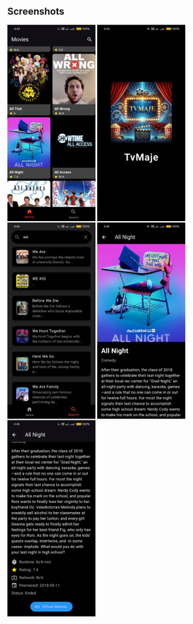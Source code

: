 
## Screenshots

<img src=".\flutter_01.png" width="200">

<img src=".\flutter_02.png" width="200">

<img src=".\flutter_03.png" width="200">

<img src=".\flutter_04.png" width="200">

<img src=".\flutter_05.png" width="200">
